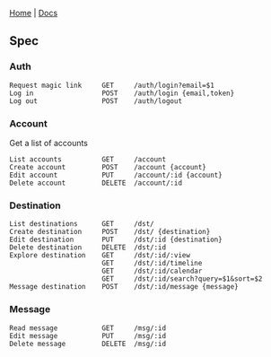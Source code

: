 [Home](https://github.com/nikovacevic/bubble) | [Docs](https://github.com/nikovacevic/bubble/blob/master/docs/)

## Spec

### Auth
```
Request magic link     GET     /auth/login?email=$1
Log in                 POST    /auth/login {email,token}
Log out                POST    /auth/logout
```

### Account
Get a list of accounts
```
List accounts          GET     /account
Create account         POST    /account {account}
Edit account           PUT     /account/:id {account}
Delete account         DELETE  /account/:id
```

### Destination
```
List destinations      GET     /dst/
Create destination     POST    /dst/ {destination}
Edit destination       PUT     /dst/:id {destination}
Delete destination     DELETE  /dst/:id
Explore destination    GET     /dst/:id/:view
                       GET     /dst/:id/timeline
                       GET     /dst/:id/calendar
                       GET     /dst/:id/search?query=$1&sort=$2
Message destination    POST    /dst/:id/message {message}
```

### Message
```
Read message           GET     /msg/:id
Edit message           PUT     /msg/:id
Delete message         DELETE  /msg/:id
```
